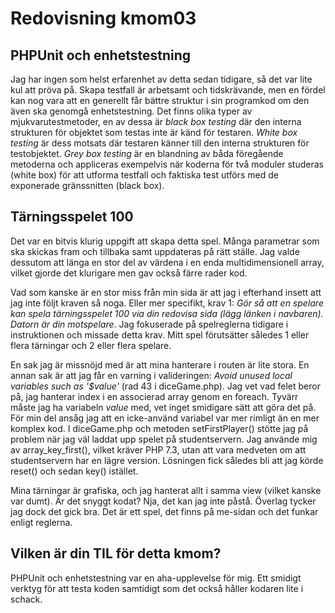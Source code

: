 ---
---
Redovisning kmom03
=========================

PHPUnit och enhetstestning
-------------------------
Jag har ingen som helst erfarenhet av detta sedan tidigare, så det var lite kul att pröva på. Skapa testfall är arbetsamt och tidskrävande, men en fördel kan nog vara att en generellt får bättre struktur i sin programkod om den även ska genomgå enhetstestning. Det finns olika typer av mjukvarutestmetoder, en av dessa är *black box testing* där den interna strukturen för objektet som testas inte är känd för testaren. *White box testing* är dess motsats där testaren känner till den interna strukturen för testobjektet. *Grey box testing* är en blandning av båda föregående metoderna och appliceras exempelvis när koderna för två moduler studeras (white box) för att utforma testfall och faktiska test utförs med de exponerade gränssnitten (black box).

Tärningsspelet 100
-------------------------
Det var en bitvis klurig uppgift att skapa detta spel. Många parametrar som ska skickas fram och tillbaka samt uppdateras på rätt ställe. Jag valde dessutom att länga en stor del av värdena i en enda multidimensionell array, vilket gjorde det klurigare men gav också färre rader kod.

Vad som kanske är en stor miss från min sida är att jag i efterhand insett att jag inte följt kraven så noga. Eller mer specifikt, krav 1: *Gör så att en spelare kan spela tärningsspelet 100 via din redovisa sida (lägg länken i navbaren). Datorn är din motspelare*. Jag fokuserade på spelreglerna tidigare i instruktionen och missade detta krav. Mitt spel förutsätter således 1 eller flera tärningar och 2 eller flera spelare.

En sak jag är missnöjd med är att mina hanterare i routen är lite stora. En annan sak är att jag får en varning i valideringen: *Avoid unused local variables such as '$value'* (rad 43 i diceGame.php). Jag vet vad felet beror på, jag hanterar index i en associerad array genom en foreach. Tyvärr måste jag ha variabeln *value* med, vet inget smidigare sätt att göra det på. För min del ansåg jag att en icke-använd variabel var mer rimligt än en mer komplex kod. I diceGame.php och metoden setFirstPlayer() stötte jag på problem när jag väl laddat upp spelet på studentservern. Jag använde mig av array_key_first(), vilket kräver PHP 7.3, utan att vara medveten om att studentservern har en lägre version. Lösningen fick således bli att jag körde reset() och sedan key() istället.

Mina tärningar är grafiska, och jag hanterat allt i samma view (vilket kanske var dumt). Är det snyggt kodat? Nja, det kan jag inte påstå. Överlag tycker jag dock det gick bra. Det är ett spel, det finns på me-sidan och det funkar enligt reglerna.

Vilken är din TIL för detta kmom?
-------------------------
PHPUnit och enhetstestning var en aha-upplevelse för mig. Ett smidigt verktyg för att testa koden samtidigt som det också håller kodaren lite i schack.
